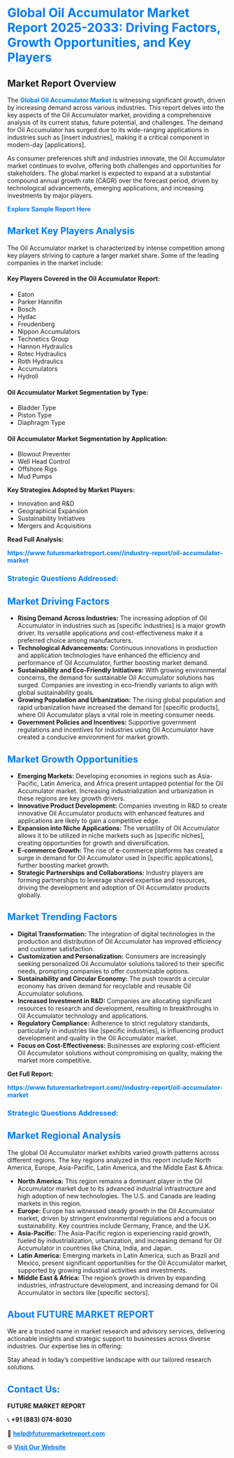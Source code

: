 <h1 style="color: #007BFF;">Global Oil Accumulator Market Report 2025-2033: Driving Factors, Growth Opportunities, and Key Players</h1>

<section id="overview">
<h2>Market Report Overview</h2>
<p>The <a href="https://www.futuremarketreport.com//industry-report/oil-accumulator-market" style="color: #007BFF; text-decoration: none;"><strong>Global Oil Accumulator Market</strong></a> is witnessing significant growth, driven by increasing demand across various industries. This report delves into the key aspects of the Oil Accumulator market, providing a comprehensive analysis of its current status, future potential, and challenges. The demand for Oil Accumulator has surged due to its wide-ranging applications in industries such as [insert industries], making it a critical component in modern-day [applications].</p>
<p>As consumer preferences shift and industries innovate, the Oil Accumulator market continues to evolve, offering both challenges and opportunities for stakeholders. The global market is expected to expand at a substantial compound annual growth rate (CAGR) over the forecast period, driven by technological advancements, emerging applications, and increasing investments by major players.</p>
</section>

<section id="overview">
<p><a href="https://www.futuremarketreport.com//request-sample/reportId=50808" style="color: #007BFF; text-decoration: none;"><strong>Explore Sample Report Here</strong></a></p>
</section>

<section id="key-players">
<h2 style="color: #007BFF;">Market Key Players Analysis</h2>
<p>The Oil Accumulator market is characterized by intense competition among key players striving to capture a larger market share. Some of the leading companies in the market include:</p>
<h4>Key Players Covered in the Oil Accumulator Report:</h4>
<ul><li>Eaton</li><li>Parker Hannifin</li><li>Bosch</li><li>Hydac</li><li>Freudenberg</li><li>Nippon Accumulators</li><li>Technetics Group</li><li>Hannon Hydraulics</li><li>Rotec Hydraulics</li><li>Roth Hydraulics</li><li>Accumulators</li><li>Hydroll</li></ul>
<h4>Oil Accumulator Market Segmentation by Type:</h4>
<ul><li>Bladder Type</li><li>Piston Type</li><li>Diaphragm Type</li></ul>

<h4>Oil Accumulator Market Segmentation by Application:</h4>
<ul><li>Blowout Preventer</li><li>Well Head Control</li><li>Offshore Rigs</li><li>Mud Pumps</li></ul>
<p><strong>Key Strategies Adopted by Market Players:</strong></p>
<ul>
<li>Innovation and R&D</li>
<li>Geographical Expansion</li>
<li>Sustainability Initiatives</li>
<li>Mergers and Acquisitions</li>
</ul>
</section>

<section>
<p><strong>Read Full Analysis: </strong></p><a href="https://www.futuremarketreport.com//industry-report/oil-accumulator-market" style="color: #007BFF; text-decoration: none;"><strong>https://www.futuremarketreport.com//industry-report/oil-accumulator-market</strong></a>
<h3 style="color: #007BFF;">Strategic Questions Addressed:</h3>
</section>

<section id="driving-factors">
<h2 style="color: #007BFF;">Market Driving Factors</h2>
<ul>
<li><strong>Rising Demand Across Industries:</strong> The increasing adoption of Oil Accumulator in industries such as [specific industries] is a major growth driver. Its versatile applications and cost-effectiveness make it a preferred choice among manufacturers.</li>
<li><strong>Technological Advancements:</strong> Continuous innovations in production and application technologies have enhanced the efficiency and performance of Oil Accumulator, further boosting market demand.</li>
<li><strong>Sustainability and Eco-Friendly Initiatives:</strong> With growing environmental concerns, the demand for sustainable Oil Accumulator solutions has surged. Companies are investing in eco-friendly variants to align with global sustainability goals.</li>
<li><strong>Growing Population and Urbanization:</strong> The rising global population and rapid urbanization have increased the demand for [specific products], where Oil Accumulator plays a vital role in meeting consumer needs.</li>
<li><strong>Government Policies and Incentives:</strong> Supportive government regulations and incentives for industries using Oil Accumulator have created a conducive environment for market growth.</li>
</ul>
</section>

<section id="growth-opportunities">
<h2 style="color: #007BFF;">Market Growth Opportunities</h2>
<ul>
<li><strong>Emerging Markets:</strong> Developing economies in regions such as Asia-Pacific, Latin America, and Africa present untapped potential for the Oil Accumulator market. Increasing industrialization and urbanization in these regions are key growth drivers.</li>
<li><strong>Innovative Product Development:</strong> Companies investing in R&D to create innovative Oil Accumulator products with enhanced features and applications are likely to gain a competitive edge.</li>
<li><strong>Expansion into Niche Applications:</strong> The versatility of Oil Accumulator allows it to be utilized in niche markets such as [specific niches], creating opportunities for growth and diversification.</li>
<li><strong>E-commerce Growth:</strong> The rise of e-commerce platforms has created a surge in demand for Oil Accumulator used in [specific applications], further boosting market growth.</li>
<li><strong>Strategic Partnerships and Collaborations:</strong> Industry players are forming partnerships to leverage shared expertise and resources, driving the development and adoption of Oil Accumulator products globally.</li>
</ul>
</section>

<section id="trending-factors">
<h2 style="color: #007BFF;">Market Trending Factors</h2>
<ul>
<li><strong>Digital Transformation:</strong> The integration of digital technologies in the production and distribution of Oil Accumulator has improved efficiency and customer satisfaction.</li>
<li><strong>Customization and Personalization:</strong> Consumers are increasingly seeking personalized Oil Accumulator solutions tailored to their specific needs, prompting companies to offer customizable options.</li>
<li><strong>Sustainability and Circular Economy:</strong> The push towards a circular economy has driven demand for recyclable and reusable Oil Accumulator solutions.</li>
<li><strong>Increased Investment in R&D:</strong> Companies are allocating significant resources to research and development, resulting in breakthroughs in Oil Accumulator technology and applications.</li>
<li><strong>Regulatory Compliance:</strong> Adherence to strict regulatory standards, particularly in industries like [specific industries], is influencing product development and quality in the Oil Accumulator market.</li>
<li><strong>Focus on Cost-Effectiveness:</strong> Businesses are exploring cost-efficient Oil Accumulator solutions without compromising on quality, making the market more competitive.</li>
</ul>
</section>

<section>
<p><strong>Get Full Report: </strong></p><a href="https://www.futuremarketreport.com//industry-report/oil-accumulator-market" style="color: #007BFF; text-decoration: none;"><strong>https://www.futuremarketreport.com//industry-report/oil-accumulator-market</strong></a>
<h3 style="color: #007BFF;">Strategic Questions Addressed:</h3>
</section>


<section id="regional-analysis">
<h2 style="color: #007BFF;">Market Regional Analysis</h2>
<p>The global Oil Accumulator market exhibits varied growth patterns across different regions. The key regions analyzed in this report include North America, Europe, Asia-Pacific, Latin America, and the Middle East & Africa:</p>
<ul>
<li><strong>North America:</strong> This region remains a dominant player in the Oil Accumulator market due to its advanced industrial infrastructure and high adoption of new technologies. The U.S. and Canada are leading markets in this region.</li>
<li><strong>Europe:</strong> Europe has witnessed steady growth in the Oil Accumulator market, driven by stringent environmental regulations and a focus on sustainability. Key countries include Germany, France, and the U.K.</li>
<li><strong>Asia-Pacific:</strong> The Asia-Pacific region is experiencing rapid growth, fueled by industrialization, urbanization, and increasing demand for Oil Accumulator in countries like China, India, and Japan.</li>
<li><strong>Latin America:</strong> Emerging markets in Latin America, such as Brazil and Mexico, present significant opportunities for the Oil Accumulator market, supported by growing industrial activities and investments.</li>
<li><strong>Middle East & Africa:</strong> The region’s growth is driven by expanding industries, infrastructure development, and increasing demand for Oil Accumulator in sectors like [specific sectors].</li>
</ul>
</section>

<footer>
<h2 style="color: #007BFF;">About FUTURE MARKET REPORT</h2>
<p>We are a trusted name in market research and advisory services, delivering actionable insights and strategic support to businesses across diverse industries. Our expertise lies in offering:</p>

<p>Stay ahead in today’s competitive landscape with our tailored research solutions.</p>

<h2 style="color: #007BFF;">Contact Us:</h2>
<p><strong>FUTURE MARKET REPORT</strong></p>
<p>📞 <strong>+91 (883) 074-8030</strong></p>
<p>📧 <strong><a href="mailto:help@futuremarketreport.com" style="color: #007BFF;">help@futuremarketreport.com</a></strong></p>
<p>🌐 <strong><a href="https://www.futuremarketreport.com/" style="color: #007BFF;">Visit Our Website</a></strong></p>
</footer>